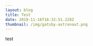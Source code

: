 ```yaml
---
layout: blog
title: Test
date: 2018-11-16T16:32:51.228Z
thumbnail: /img/gatsby-astronaut.png
---
```

test
